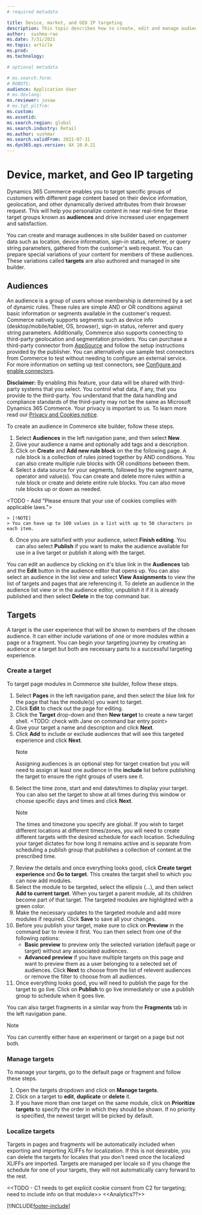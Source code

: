 ```yaml
---
# required metadata

title: Device, market, and GEO IP targeting
description: This topic describes how to create, edit and manage audiences and target variations in site builder. Basic segmentation and targeting based on information available in the user's browser such as device type or location is enabled for e-commerce modules and fragments within a page.
author:  sushma-rao 
ms.date: 7/31/2021
ms.topic: article
ms.prod: 
ms.technology: 

# optional metadata

# ms.search.form: 
# ROBOTS: 
audience: Application User
# ms.devlang: 
ms.reviewer: josaw
# ms.tgt_pltfrm: 
ms.custom: 
ms.assetid: 
ms.search.region: global
ms.search.industry: Retail
ms.author: sushmar
ms.search.validFrom: 2021-07-31
ms.dyn365.ops.version: AX 10.0.21
---
```


# Device, market, and Geo IP targeting
Dynamics 365 Commerce enables you to target specific groups of customers with different page content based on their device information, geolocation, and other dynamically derived attributes from their browser request. This will help you personalize content in near real-time for these target groups known as **audiences** and drive increased user engagement and satisfaction.

You can create and manage audiences in site builder based on customer data such as location, device information, sign-in status, referrer, or query string parameters, gathered from the customer's web request. You can prepare special variations of your content for members of these audiences. These variations called **targets** are also authored and managed in site builder.

## Audiences
An audience is a group of users whose membership is determined by a set of dynamic rules. These rules are simple AND or OR conditions against basic information or segments available in the customer's request. Commerce natively supports segments such as device info (desktop/mobile/tablet, OS, browser), sign-in status, referrer and query string parameters. Additionally, Commerce also supports connecting to third-party geolocation and segmentation providers. You can purchase a third-party connector from [AppSource](https://appsource.microsoft.com) and follow the setup instructions provided by the publisher. You can alternatively use sample test connectors from Commerce to test without needing to configure an external service. For more information on setting up test connectors, see [Configure and enable connectors](e-commerce-extensibility/connectors.md). 

**Disclaimer:** By enabling this feature, your data will be shared with third-party systems that you select. You control what data, if any, that you provide to the third-party. You understand that the data handling and compliance standards of the third-party may not be the same as Microsoft Dynamics 365 Commerce. Your privacy is important to us. To learn more read our [Privacy and Cookies notice](https://privacy.microsoft.com/en-us/privacystatement).

To create an audience in Commerce site builder, follow these steps.
1. Select **Audiences** in the left navigation pane, and then select **New**.
2. Give your audience a name and optionally add tags and a description. 
3. Click on **Create** and **Add new rule block** on the the following page. A rule block is a collection of rules joined together by AND conditions. You can also create multiple rule blocks with OR conditions between them.
4. Select a data source for your segments, followed by the segment name, operator and value(s). You can create and delete more rules within a rule block or create and delete entire rule blocks. You can also move rule blocks up or down as needed.

<TODO - Add "Please ensure that your use of cookies complies with applicable laws.">

    > [!NOTE]
    > You can have up to 100 values in a list with up to 50 characters in each item.
6. Once you are satisfied with your audience, select **Finish editing**. You can also select **Publish** if you want to make the audience available for use in a live target or publish it along with the target.

You can edit an audience by clicking on it's blue link in the **Audiences** tab and the **Edit** button in the audience editor that opens up. You can also select an audience in the list view and select **View Assignments** to view the list of targets and pages that are referencing it. To delete an audience in the audience list view or in the audience editor, unpublish it if it is already published and then select **Delete** in the top command bar.

## Targets
A target is the user experience that will be shown to members of the chosen audience. It can either include variations of one or more modules within a page or a fragment. You can begin your targeting journey by creating an audience or a target but both are necessary parts to a successful targeting experience.

### Create a target
To target page modules in Commerce site builder, follow these steps.
1. Select **Pages** in the left navigation pane, and then select the blue link for the page that has the module(s) you want to target.
2. Click **Edit** to check out the page for editing.
3. Click the **Target** drop-down and then **New target** to create a new target shell. <TODO: check with Jane on command bar entry point>
4. Give your target a name and description and click **Next**.
5. Click **Add** to include or exclude audiences that will see this targeted experience and click **Next**. 
    > [!NOTE]
    > Assigning audiences is an optional step for target creation but you will need to assign at least one audience in the **include** list before publishing the target to ensure the right groups of users see it.
6. Select the time zone, start and end dates/times to display your target. You can also set the target to show at all times during this window or choose specific days and times and click **Next**. 
    > [!NOTE]
    > The times and timezone you specify are global. If you wish to target different locations at different times/zones, you will need to create different targets with the desired schedule for each location.
    > Scheduling your target dictates for how long it remains active and is separate from scheduling a publish group that publishes a collection of content at the prescribed time.
8. Review the details and once everything looks good, click **Create target experience** and **Go to target**. This creates the target shell to which you can now add modules. 
9. Select the module to be targeted, select the ellipsis (...), and then select **Add to current target**. When you target a parent module, all its children become part of that target. The targeted modules are highlighted with a green color.
10. Make the necessary updates to the targeted module and add more modules if required. Click **Save** to save all your changes.
11. Before you publish your target, make sure to click on **Preview** in the command bar to review it first. You can then select from one of the following options:
    - **Basic preview** to preview only the selected variation (default page or target) without any associated audiences.
    - **Advanced preview** if you have multiple targets on this page and want to preview them as a user belonging to a selected set of audiences. Click **Next** to choose from the list of relevent audiences or remove the filter to choose from all audiences.
12. Once everything looks good, you will need to publish the page for the target to go live. Click on **Publish** to go live immediately or use a publish group to schedule when it goes live.

You can also target fragments in a similar way from the **Fragments** tab in the left navigation pane.

> [!NOTE]
> You can currently either have an experiment or target on a page but not both.

### Manage targets
To manage your targets, go to the default page or fragment and follow these steps.
1. Open the targets dropdown and click on **Manage targets**.
2. Click on a target to **edit**, **duplicate** or **delete** it.
3. If you have more than one target on the same module, click on **Prioritize targets** to specify the order in which they should be shown. If no priority is specified, the newest target will be picked by default.

### Localize targets
Targets in pages and fragments will be automatically included when exporting and importing XLIFFs for localization. If this is not desirable, you can delete the targets for locales that you don't need once the localized XLIFFs are imported. Targets are managed per locale so if you change the schedule for one of your targets, they will not automatically carry forward to the rest.

<<TODO - C1 needs to get explicit cookie consent from C2 for targeting; need to include info on that module>>
<<Analytics??>>

[!INCLUDE[footer-include](../includes/footer-banner.md)]
